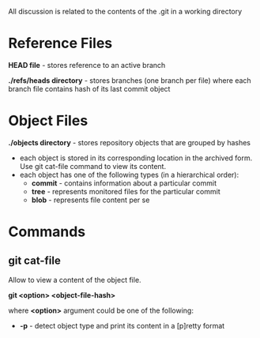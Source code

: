 All discussion is related to the contents of the .git in a working directory

# Reference Files

**HEAD file** - stores reference to an active branch
  
**./refs/heads directory** - stores branches (one branch per file) where each branch file contains hash of its last commit object


# Object Files 

**./objects directory** - stores repository objects that are grouped by hashes
* each object is stored in its corresponding location in the archived form. Use git cat-file command to view its content.
* each object has one of the following types (in a hierarchical order):
  * **commit** - contains information about a particular commit
  * **tree** - represents monitored files for the particular commit
  * **blob** - represents file content per se
  
# Commands
    
## git cat-file 

Allow to view a content of the object file.  

**git &lt;option&gt; &lt;object-file-hash&gt;**
  
where **&lt;option&gt;** argument could be one of the following: 
    
+ **-p** - detect object type and print its content in a [p]retty format
    
    
